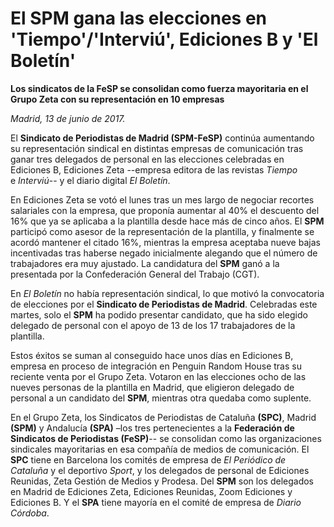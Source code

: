 # El SPM gana las elecciones en 'Tiempo'/'Interviú', Ediciones B y 'El Boletín'

**Los sindicatos de la FeSP se consolidan como fuerza mayoritaria en el Grupo Zeta con su representación en 10 empresas**

*Madrid, 13 de junio de 2017.*

El **Sindicato de Periodistas de Madrid (SPM-FeSP)** continúa aumentando su representación sindical en distintas empresas de comunicación tras ganar tres delegados de personal en las elecciones celebradas en Ediciones B, Ediciones Zeta --empresa editora de las revistas *Tiempo* e *Interviú*-- y el diario digital *El Boletín*.

En Ediciones Zeta se votó el lunes tras un mes largo de negociar recortes salariales con la empresa, que proponía aumentar al 40% el descuento del 16% que ya se aplicaba a la plantilla desde hace más de cinco años. El **SPM** participó como asesor de la representación de la plantilla, y finalmente se acordó mantener el citado 16%, mientras la empresa aceptaba nueve bajas incentivadas tras haberse negado inicialmente alegando que el número de trabajadores era muy ajustado. La candidatura del **SPM** ganó a la presentada por la Confederación General del Trabajo (CGT).

En *El Boletín* no había representación sindical, lo que motivó la convocatoria de elecciones por el **Sindicato de Periodistas de Madrid**. Celebradas este martes, solo el **SPM** ha podido presentar candidato, que ha sido elegido delegado de personal con el apoyo de 13 de los 17 trabajadores de la plantilla.

Estos éxitos se suman al conseguido hace unos días en Ediciones B, empresa en proceso de integración en Penguin Random House tras su reciente venta por el Grupo Zeta. Votaron en las elecciones ocho de las nueves personas de la plantilla en Madrid, que eligieron delegado de personal a un candidato del **SPM**, mientras otra quedaba como suplente.

En el Grupo Zeta, los Sindicatos de Periodistas de Cataluña **(SPC)**, Madrid **(SPM)** y Andalucía **(SPA)** –los tres pertenecientes a la **Federación de Sindicatos de Periodistas (FeSP)**-- se consolidan como las organizaciones sindicales mayoritarias en esa compañía de medios de comunicación. El **SPC** tiene en Barcelona los comités de empresa de *El Periódico de Cataluña* y el deportivo *Sport*, y los delegados de personal de Ediciones Reunidas, Zeta Gestión de Medios y Prodesa. Del **SPM** son los delegados en Madrid de Ediciones Zeta, Ediciones Reunidas, Zoom Ediciones y Ediciones B. Y el **SPA** tiene mayoría en el comité de empresa de *Diario Córdoba*.
